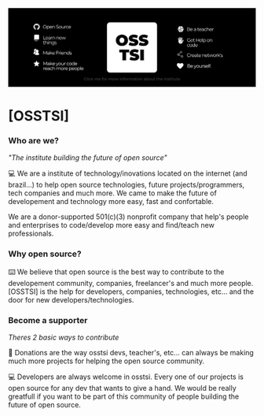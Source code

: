 <a href="https://github.com/osstsi/osstsi/">
  <img src="profile/institute.png" alt="Institute Banner" />
</a>

# [OSSTSI]

### Who are we?

*"The institute building the future of open source"*

:computer: We are a institute of technology/inovations located on the internet (and brazil...) to help open source technologies, future projects/programmers, tech companies and much more. We came to make the future of developement and technology more easy, fast and confortable.

We are a donor-supported 501(c)(3) nonprofit company that help's people and enterprises to code/develop more easy and find/teach new professionals.

### Why open source?

:keyboard: We believe that open source is the best way to contribute to the developement community, companies, freelancer's and much more people. [OSSTSI] is the help for developers, companies, technologies, etc... and the door for new developers/technologies.

### Become a supporter

*Theres 2 basic ways to contribute*

💸 Donations are the way osstsi devs, teacher's, etc... can always be making much more projects for helping the open source community.

:computer: Developers are always welcome in osstsi. Every one of our projects is open source for any dev that wants to give a hand. We would be really greatfull if you want to be part of this community of people building the future of open source.
